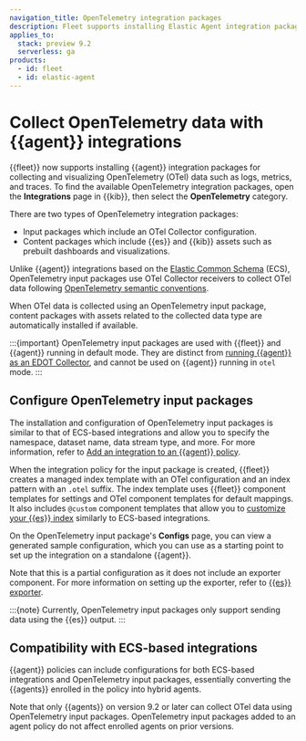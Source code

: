 ```yaml
---
navigation_title: OpenTelemetry integration packages
description: Fleet supports installing Elastic Agent integration packages for collecting and visualizing OpenTelemetry data such as logs, metrics, and traces.
applies_to:
  stack: preview 9.2
  serverless: ga
products:
  - id: fleet
  - id: elastic-agent
---
```


# Collect OpenTelemetry data with {{agent}} integrations

{{fleet}} now supports installing {{agent}} integration packages for collecting and visualizing OpenTelemetry (OTel) data such as logs, metrics, and traces. To find the available OpenTelemetry integration packages, open the **Integrations** page in {{kib}}, then select the **OpenTelemetry** category.

There are two types of OpenTelemetry integration packages:

- Input packages which include an OTel Collector configuration.
- Content packages which include {{es}} and {{kib}} assets such as prebuilt dashboards and visualizations.

Unlike {{agent}} integrations based on the [Elastic Common Schema](ecs://reference/index.md) (ECS), OpenTelemetry input packages use OTel Collector receivers to collect OTel data following [OpenTelemetry semantic conventions](https://opentelemetry.io/docs/specs/semconv).

When OTel data is collected using an OpenTelemetry input package, content packages with assets related to the collected data type are automatically installed if available.

:::{important}
OpenTelemetry input packages are used with {{fleet}} and {{agent}} running in default mode. They are distinct from [running {{agent}} as an EDOT Collector](/reference/fleet/otel-agent.md), and cannot be used on {{agent}} running in `otel` mode.
:::

## Configure OpenTelemetry input packages

The installation and configuration of OpenTelemetry input packages is similar to that of ECS-based integrations and allow you to specify the namespace, dataset name, data stream type, and more. For more information, refer to [Add an integration to an {{agent}} policy](/reference/fleet/add-integration-to-policy.md).

When the integration policy for the input package is created, {{fleet}} creates a managed index template with an OTel configuration and an index pattern with an `.otel` suffix. The index template uses {{fleet}} component templates for settings and OTel component templates for default mappings. It also includes `@custom` component templates that allow you to [customize your {{es}} index](/reference/fleet/data-streams.md#data-streams-index-templates-edit) similarly to ECS-based integrations.

On the OpenTelemetry input package's **Configs** page, you can view a generated sample configuration, which you can use as a starting point to set up the integration on a standalone {{agent}}. 

Note that this is a partial configuration as it does not include an exporter component. For more information on setting up the exporter, refer to [{{es}} exporter](elastic-agent://reference/edot-collector/components/elasticsearchexporter.md).

:::{note}
Currently, OpenTelemetry input packages only support sending data using the {{es}} output.
:::

## Compatibility with ECS-based integrations

{{agent}} policies can include configurations for both ECS-based integrations and OpenTelemetry input packages, essentially converting the {{agents}} enrolled in the policy into hybrid agents.

Note that only {{agents}} on version 9.2 or later can collect OTel data using OpenTelemetry input packages. OpenTelemetry input packages added to an agent policy do not affect enrolled agents on prior versions.